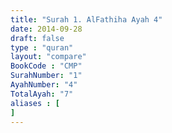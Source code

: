 ```yaml
---
title: "Surah 1. AlFathiha Ayah 4"
date: 2014-09-28
draft: false
type : "quran"
layout: "compare"
BookCode : "CMP"
SurahNumber: "1"
AyahNumber: "4"
TotalAyah: "7"
aliases : [
]
---
```

